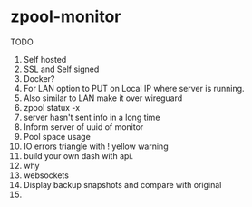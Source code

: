 # zpool-monitor


TODO
1. Self hosted
2. SSL and Self signed
3. Docker?
4. For LAN option to PUT on Local IP where server is running.
5. Also similar to LAN make it over wireguard
6. zpool statux -x
7. server hasn't sent info in a long time
8. Inform server of uuid of monitor
9. Pool space usage
10. IO errors triangle with ! yellow warning
11. build your own dash with api.
12. why
13. websockets
14. Display backup snapshots and compare with original
15. 

